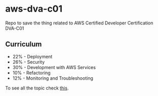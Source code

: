 # aws-dva-c01
Repo to save the thing related to AWS Certified Developer Certification DVA-C01

## Curriculum
* 22% - Deployment
* 26% - Security
* 30% - Development with AWS Services
* 10% - Refactoring
* 12% - Monitoring and Troubleshooting

To see all the topic check [this](https://d1.awsstatic.com/training-and-certification/docs-dev-associate/AWS-Certified-Developer-Associate_Exam-Guide.pdf).
